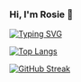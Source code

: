 ### Hi, I'm Rosie 👋

[![Typing SVG](https://readme-typing-svg.demolab.com?font=Roboto&pause=1000&color=F70076&width=435&lines=Full-stack+junior+web+developer;Passionate+about+coding;Obsessed+with+learning)](https://git.io/typing-svg)

[![Top Langs](https://github-readme-stats.vercel.app/api/top-langs/?username=Rosie-Bradshaw&hide_progress=true)](https://github.com/Rosie-Bradshaw/github-readme-stats)

[![GitHub Streak](http://github-readme-streak-stats.herokuapp.com?user=Rosie-Bradshaw&theme=dark&mode=weekly)](https://git.io/streak-stats)



<!--
**Rosie-Bradshaw/Rosie-Bradshaw** is a ✨ _special_ ✨ repository because its `README.md` (this file) appears on your GitHub profile.

Here are some ideas to get you started:

- 🔭 I’m currently working on ...
- 🌱 I’m currently learning ...
- 👯 I’m looking to collaborate on ...
- 🤔 I’m looking for help with ...
- 💬 Ask me about ...
- 📫 How to reach me: ...
- 😄 Pronouns: ...
- ⚡ Fun fact: ...
-->
